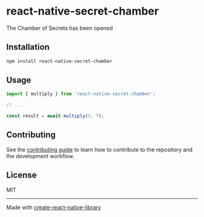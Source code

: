 # react-native-secret-chamber

The Chamber of Secrets has been opened

## Installation

```sh
npm install react-native-secret-chamber
```

## Usage

```js
import { multiply } from 'react-native-secret-chamber';

// ...

const result = await multiply(3, 7);
```

## Contributing

See the [contributing guide](CONTRIBUTING.md) to learn how to contribute to the repository and the development workflow.

## License

MIT

---

Made with [create-react-native-library](https://github.com/callstack/react-native-builder-bob)
